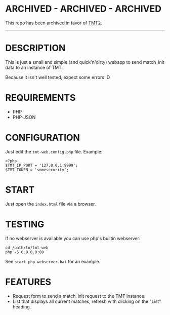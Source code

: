# ARCHIVED - ARCHIVED - ARCHIVED

This repo has been archived in favor of [TMT2](https://github.com/JensForstmann/tmt2).

---

# DESCRIPTION
This is just a small and simple (and quick'n'dirty) webapp to send match_init data to an instance of TMT.

Because it isn't well tested, expect some errors :D

# REQUIREMENTS
* PHP
* PHP-JSON

# CONFIGURATION
Just edit the `tmt-web.config.php` file. Example:
```
<?php
$TMT_IP_PORT = '127.0.0.1:9999';
$TMT_TOKEN = 'somesecurity';
```

# START
Just open the `index.html` file via a browser.

# TESTING
If no webserver is available you can use php's builtin webserver:
    
    cd /path/to/tmt-web
    php -S 0.0.0.0:80
    
See `start-php-webserver.bat` for an example.

# FEATURES
* Request form to send a match_init request to the TMT instance.
* List that displays all current matches, refresh with clicking on the "List" heading.
